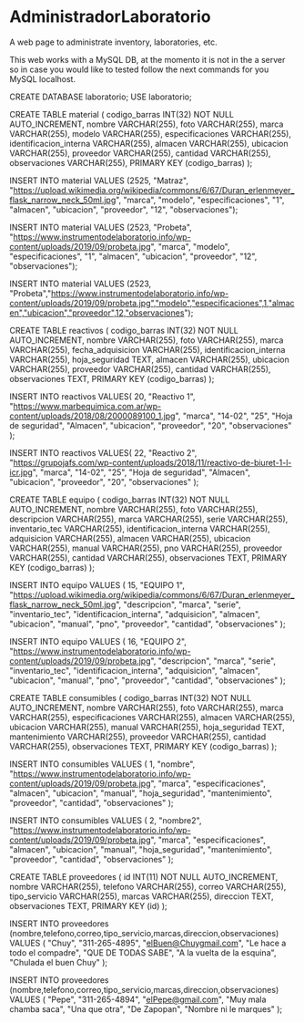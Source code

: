 # AdministradorLaboratorio
A web page to administrate inventory, laboratories, etc. 

This web works with a MySQL DB, at the momento it is not in the a server so in case you would like to tested follow the next commands
for you MySQL localhost.

CREATE DATABASE laboratorio;
USE laboratorio;

CREATE TABLE material (
	codigo_barras INT(32) NOT NULL AUTO_INCREMENT,
	nombre VARCHAR(255),
	foto VARCHAR(255),
	marca VARCHAR(255),
	modelo VARCHAR(255),
	especificaciones VARCHAR(255),
	identificacion_interna VARCHAR(255),
	almacen VARCHAR(255),
	ubicacion VARCHAR(255),
	proveedor VARCHAR(255),
	cantidad VARCHAR(255),
	observaciones VARCHAR(255),
	PRIMARY KEY (codigo_barras)
);

INSERT INTO material
VALUES (2525,
	"Matraz",
	"https://upload.wikimedia.org/wikipedia/commons/6/67/Duran_erlenmeyer_flask_narrow_neck_50ml.jpg",
	"marca",
	"modelo",
	"especificaciones",
	"1",
	"almacen",
	"ubicacion",
	"proveedor",
	"12",
	"observaciones");

INSERT INTO material
VALUES (2523,
	"Probeta",
	"https://www.instrumentodelaboratorio.info/wp-content/uploads/2019/09/probeta.jpg",
	"marca",
	"modelo",
	"especificaciones",
	"1",
	"almacen",
	"ubicacion",
	"proveedor",
	"12",
	"observaciones");

INSERT INTO material
VALUES (2523, "Probeta","https://www.instrumentodelaboratorio.info/wp-content/uploads/2019/09/probeta.jpg","modelo","especificaciones",1,"almacen","ubicacion","proveedor",12,"observaciones");


CREATE TABLE reactivos (
	codigo_barras INT(32) NOT NULL AUTO_INCREMENT,
	nombre VARCHAR(255),
	foto VARCHAR(255),
	marca VARCHAR(255),
	fecha_adquisicion VARCHAR(255),
	identificacion_interna VARCHAR(255),
	hoja_seguridad TEXT,
	almacen VARCHAR(255),
	ubicacion VARCHAR(255),
	proveedor VARCHAR(255),
	cantidad VARCHAR(255),
	observaciones TEXT,
	PRIMARY KEY (codigo_barras)
);

INSERT INTO reactivos
VALUES(
	20,
	"Reactivo 1",
	"https://www.marbequimica.com.ar/wp-content/uploads/2018/08/2000089100_1.jpg",
	"marca",
	"14-02",
	"25",
	"Hoja de seguridad",
	"Almacen",
	"ubicacion",
	"proveedor",
	"20",
	"observaciones"
);

INSERT INTO reactivos
VALUES(
	22,
	"Reactivo 2",
	"https://grupojafs.com/wp-content/uploads/2018/11/reactivo-de-biuret-1-l-icr.jpg",
	"marca",
	"14-02",
	"25",
	"Hoja de seguridad",
	"Almacen",
	"ubicacion",
	"proveedor",
	"20",
	"observaciones"
);

CREATE TABLE equipo (
	codigo_barras INT(32) NOT NULL AUTO_INCREMENT,
	nombre VARCHAR(255),
	foto VARCHAR(255),
	descripcion VARCHAR(255),
	marca VARCHAR(255),
	serie VARCHAR(255),
	inventario_tec VARCHAR(255),
	identificacion_interna VARCHAR(255),
	adquisicion VARCHAR(255),
	almacen VARCHAR(255),
	ubicacion VARCHAR(255),
	manual VARCHAR(255),
	pno VARCHAR(255),
	proveedor VARCHAR(255),
	cantidad VARCHAR(255),
	observaciones TEXT,
	PRIMARY KEY (codigo_barras)
);

INSERT INTO equipo
VALUES (
	15,
	"EQUIPO 1",
	"https://upload.wikimedia.org/wikipedia/commons/6/67/Duran_erlenmeyer_flask_narrow_neck_50ml.jpg",
	"descripcion",
	"marca",
	"serie",
	"inventario_tec",
	"identificacion_interna",
	"adquisicion",
	"almacen",
	"ubicacion",
	"manual",
	"pno",
	"proveedor",
	"cantidad",
	"observaciones"
);

INSERT INTO equipo
VALUES (
	16,
	"EQUIPO 2",
	"https://www.instrumentodelaboratorio.info/wp-content/uploads/2019/09/probeta.jpg",
	"descripcion",
	"marca",
	"serie",
	"inventario_tec",
	"identificacion_interna",
	"adquisicion",
	"almacen",
	"ubicacion",
	"manual",
	"pno",
	"proveedor",
	"cantidad",
	"observaciones"
);

CREATE TABLE consumibles (
	codigo_barras INT(32) NOT NULL AUTO_INCREMENT,
	nombre VARCHAR(255),
	foto VARCHAR(255),
	marca VARCHAR(255),
	especificaciones VARCHAR(255),
	almacen VARCHAR(255),
	ubicacion VARCHAR(255),
	manual VARCHAR(255),
	hoja_seguridad TEXT,
	mantenimiento VARCHAR(255),
	proveedor VARCHAR(255),
	cantidad VARCHAR(255),
	observaciones TEXT,
	PRIMARY KEY (codigo_barras)
);

INSERT INTO consumibles
VALUES (
	1,
	"nombre",
	"https://www.instrumentodelaboratorio.info/wp-content/uploads/2019/09/probeta.jpg",
	"marca",
	"especificaciones",
	"almacen",
	"ubicacion",
	"manual",
	"hoja_seguridad",
	"mantenimiento",
	"proveedor",
	"cantidad",
	"observaciones"
);

INSERT INTO consumibles
VALUES (
	2,
	"nombre2",
	"https://www.instrumentodelaboratorio.info/wp-content/uploads/2019/09/probeta.jpg",
	"marca",
	"especificaciones",
	"almacen",
	"ubicacion",
	"manual",
	"hoja_seguridad",
	"mantenimiento",
	"proveedor",
	"cantidad",
	"observaciones"
);

CREATE TABLE proveedores (
	id INT(11) NOT NULL AUTO_INCREMENT,
	nombre VARCHAR(255),
	telefono VARCHAR(255),
	correo VARCHAR(255),
	tipo_servicio VARCHAR(255),
	marcas VARCHAR(255),
	direccion TEXT,
	observaciones TEXT,
	PRIMARY KEY (id)
);

INSERT INTO proveedores (nombre,telefono,correo,tipo_servicio,marcas,direccion,observaciones)
VALUES (
	"Chuy",
	"311-265-4895",
	"elBuen@Chuygmail.com",
	"Le hace a todo el compadre",
	"QUE DE TODAS SABE",
	"A la vuelta de la esquina",
	"Chulada el buen Chuy"
);

INSERT INTO proveedores (nombre,telefono,correo,tipo_servicio,marcas,direccion,observaciones)
VALUES (
	"Pepe",
	"311-265-4894",
	"elPepe@gmail.com",
	"Muy mala chamba saca",
	"Una que otra",
	"De Zapopan",
	"Nombre ni le marques"
);
